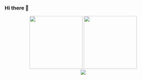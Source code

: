 ### Hi there 👋

<div align="center">
  <span>  </span>
  <img height="170px" src="https://github-readme-stats.vercel.app/api?username=arturiamu" /><span>  </span><img height="170px" src="https://github-readme-stats.vercel.app/api/top-langs/?username=Achuan-2&layout=compact&langs_count=8" />
  <span>  </span>
</div>

<div align="center">
    <img  src="https://github-readme-streak-stats.herokuapp.com/?user=arturiamu" />
</div>
